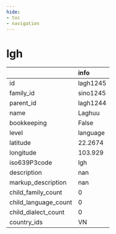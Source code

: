 ```yaml
---
hide:
- toc
- navigation
---
```

# lgh
|                      | info     |
|:---------------------|:---------|
| id                   | lagh1245 |
| family_id            | sino1245 |
| parent_id            | lagh1244 |
| name                 | Laghuu   |
| bookkeeping          | False    |
| level                | language |
| latitude             | 22.2674  |
| longitude            | 103.929  |
| iso639P3code         | lgh      |
| description          | nan      |
| markup_description   | nan      |
| child_family_count   | 0        |
| child_language_count | 0        |
| child_dialect_count  | 0        |
| country_ids          | VN       |